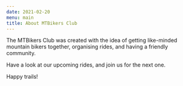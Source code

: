 ```yaml
---
date: 2021-02-20
menu: main
title: About MTBikers Club
---
```


The MTBikers Club was created with the idea of getting like-minded mountain bikers together, organising rides, and having a friendly community.

Have a look at our upcoming rides, and join us for the next one.

Happy trails!
